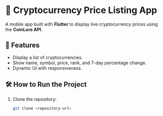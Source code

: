 # 📱 Cryptocurrency Price Listing App

A mobile app built with **Flutter** to display live cryptocurrency prices using the **CoinLore API**.

## 🚀 Features
- Display a list of cryptocurrencies.
- Show name, symbol, price, rank, and 7-day percentage change.
- Dynamic UI with responsiveness.

## 🛠️ How to Run the Project
1. Clone the repository:  
   ```bash
   git clone <repository-url>
